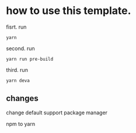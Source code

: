 # how to use this template.

fisrt. run 

```
yarn
```
second. run 

```
yarn run pre-build
```

third. run 

```
yarn deva
```
## changes

change default support package manager

npm to yarn
